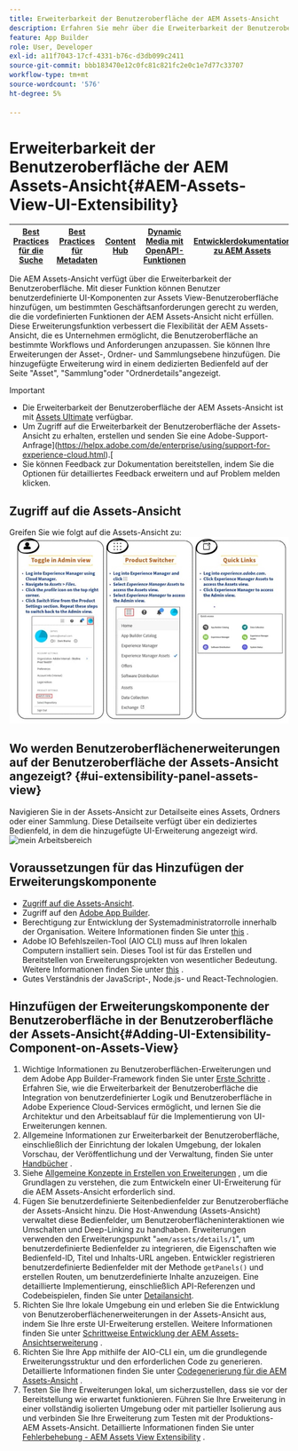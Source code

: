 ```yaml
---
title: Erweiterbarkeit der Benutzeroberfläche der AEM Assets-Ansicht
description: Erfahren Sie mehr über die Erweiterbarkeit der Benutzeroberfläche in der AEM Assets-Ansicht. Die Benutzeroberfläche der AEM Assets-Ansicht ermöglicht das Hinzufügen benutzerdefinierter Benutzeroberflächen-Komponenten, um bestimmten Geschäftsanforderungen gerecht zu werden.
feature: App Builder
role: User, Developer
exl-id: a11f7043-17cf-4331-b76c-d3db099c2411
source-git-commit: bbb183470e12c0fc81c821fc2e0c1e7d77c33707
workflow-type: tm+mt
source-wordcount: '576'
ht-degree: 5%

---
```


# Erweiterbarkeit der Benutzeroberfläche der AEM Assets-Ansicht{#AEM-Assets-View-UI-Extensibility}

| [Best Practices für die Suche](/help/assets/search-best-practices.md) | [Best Practices für Metadaten](/help/assets/metadata-best-practices.md) | [Content Hub](/help/assets/product-overview.md) | [Dynamic Media mit OpenAPI-Funktionen](/help/assets/dynamic-media-open-apis-overview.md) | [Entwicklerdokumentation zu AEM Assets](https://developer.adobe.com/experience-cloud/experience-manager-apis/) |
| ------------- | --------------------------- |---------|----|-----|

Die AEM Assets-Ansicht verfügt über die Erweiterbarkeit der Benutzeroberfläche. Mit dieser Funktion können Benutzer benutzerdefinierte UI-Komponenten zur Assets View-Benutzeroberfläche hinzufügen, um bestimmten Geschäftsanforderungen gerecht zu werden, die die vordefinierten Funktionen der AEM Assets-Ansicht nicht erfüllen. Diese Erweiterungsfunktion verbessert die Flexibilität der AEM Assets-Ansicht, die es Unternehmen ermöglicht, die Benutzeroberfläche an bestimmte Workflows und Anforderungen anzupassen.
Sie können Ihre Erweiterungen der Asset-, Ordner- und Sammlungsebene hinzufügen. Die hinzugefügte Erweiterung wird in einem dedizierten Bedienfeld auf der Seite &quot;Asset&quot;, &quot;Sammlung&quot;oder &quot;Ordnerdetails&quot;angezeigt.

>[!IMPORTANT]
>
> * Die Erweiterbarkeit der Benutzeroberfläche der AEM Assets-Ansicht ist mit [Assets Ultimate](/help/assets/assets-ultimate-overview.md) verfügbar.
> * Um Zugriff auf die Erweiterbarkeit der Benutzeroberfläche der Assets-Ansicht zu erhalten, erstellen und senden Sie eine Adobe-Support-Anfrage](https://helpx.adobe.com/de/enterprise/using/support-for-experience-cloud.html).[
> * Sie können Feedback zur Dokumentation bereitstellen, indem Sie die Optionen für detailliertes Feedback erweitern und auf Problem melden klicken.

## <a id="1"></a> Zugriff auf die Assets-Ansicht

Greifen Sie wie folgt auf die Assets-Ansicht zu:
![access-assets-view-ui](/help/assets/assets/access-assets-view.jpg)

## Wo werden Benutzeroberflächenerweiterungen auf der Benutzeroberfläche der Assets-Ansicht angezeigt? {#ui-extensibility-panel-assets-view}

Navigieren Sie in der Assets-Ansicht zur Detailseite eines Assets, Ordners oder einer Sammlung. Diese Detailseite verfügt über ein dediziertes Bedienfeld, in dem die hinzugefügte UI-Erweiterung angezeigt wird.
![mein Arbeitsbereich](/help/assets/assets/my-workspace-assets-view3.png)


## Voraussetzungen für das Hinzufügen der Erweiterungskomponente

* [Zugriff auf die Assets-Ansicht](#1).
* Zugriff auf den [Adobe App Builder](https://developer.adobe.com/app-builder/docs/overview/).
* Berechtigung zur Entwicklung der Systemadministratorrolle innerhalb der Organisation. Weitere Informationen finden Sie unter [this](https://developer.adobe.com/uix/docs/guides/get-access/) .
* Adobe IO Befehlszeilen-Tool (AIO CLI) muss auf Ihren lokalen Computern installiert sein. Dieses Tool ist für das Erstellen und Bereitstellen von Erweiterungsprojekten von wesentlicher Bedeutung. Weitere Informationen finden Sie unter [this](https://developer.adobe.com/app-builder/docs/getting_started/#local-environment-set-up) .
* Gutes Verständnis der JavaScript-, Node.js- und React-Technologien.

## Hinzufügen der Erweiterungskomponente der Benutzeroberfläche in der Benutzeroberfläche der Assets-Ansicht{#Adding-UI-Extensibility-Component-on-Assets-View}

1. Wichtige Informationen zu Benutzeroberflächen-Erweiterungen und dem Adobe App Builder-Framework finden Sie unter [Erste Schritte](https://developer.adobe.com/uix/docs/getting-started/) . Erfahren Sie, wie die Erweiterbarkeit der Benutzeroberfläche die Integration von benutzerdefinierter Logik und Benutzeroberfläche in Adobe Experience Cloud-Services ermöglicht, und lernen Sie die Architektur und den Arbeitsablauf für die Implementierung von UI-Erweiterungen kennen.
1. Allgemeine Informationen zur Erweiterbarkeit der Benutzeroberfläche, einschließlich der Einrichtung der lokalen Umgebung, der lokalen Vorschau, der Veröffentlichung und der Verwaltung, finden Sie unter [Handbücher](https://developer.adobe.com/uix/docs/guides/) .
1. Siehe [Allgemeine Konzepte in Erstellen von Erweiterungen](https://developer.adobe.com/uix/docs/services/aem-assets-view/api/commons/) , um die Grundlagen zu verstehen, die zum Entwickeln einer UI-Erweiterung für die AEM Assets-Ansicht erforderlich sind.
1. Fügen Sie benutzerdefinierte Seitenbedienfelder zur Benutzeroberfläche der Assets-Ansicht hinzu. Die Host-Anwendung (Assets-Ansicht) verwaltet diese Bedienfelder, um Benutzeroberflächeninteraktionen wie Umschalten und Deep-Linking zu handhaben. Erweiterungen verwenden den Erweiterungspunkt &quot;`aem/assets/details/1`&quot;, um benutzerdefinierte Bedienfelder zu integrieren, die Eigenschaften wie Bedienfeld-ID, Titel und Inhalts-URL angeben. Entwickler registrieren benutzerdefinierte Bedienfelder mit der Methode `getPanels()` und erstellen Routen, um benutzerdefinierte Inhalte anzuzeigen. Eine detaillierte Implementierung, einschließlich API-Referenzen und Codebeispielen, finden Sie unter [Detailansicht](https://developer.adobe.com/uix/docs/services/aem-assets-view/api/details-view/).
1. Richten Sie Ihre lokale Umgebung ein und erleben Sie die Entwicklung von Benutzeroberflächenerweiterungen in der Assets-Ansicht aus, indem Sie Ihre erste UI-Erweiterung erstellen. Weitere Informationen finden Sie unter [Schrittweise Entwicklung der AEM Assets-Ansichtserweiterung](https://developer.adobe.com/uix/docs/services/aem-assets-view/extension-development/) .
1. Richten Sie Ihre App mithilfe der AIO-CLI ein, um die grundlegende Erweiterungsstruktur und den erforderlichen Code zu generieren. Detaillierte Informationen finden Sie unter [Codegenerierung für die AEM Assets-Ansicht](https://developer.adobe.com/uix/docs/services/aem-assets-view/code-generation/) .
1. Testen Sie Ihre Erweiterungen lokal, um sicherzustellen, dass sie vor der Bereitstellung wie erwartet funktionieren. Führen Sie Ihre Erweiterung in einer vollständig isolierten Umgebung oder mit partieller Isolierung aus und verbinden Sie Ihre Erweiterung zum Testen mit der Produktions-AEM Assets-Ansicht. Detaillierte Informationen finden Sie unter [Fehlerbehebung - AEM Assets View Extensibility](https://developer.adobe.com/uix/docs/services/aem-assets-view/debug/) .
